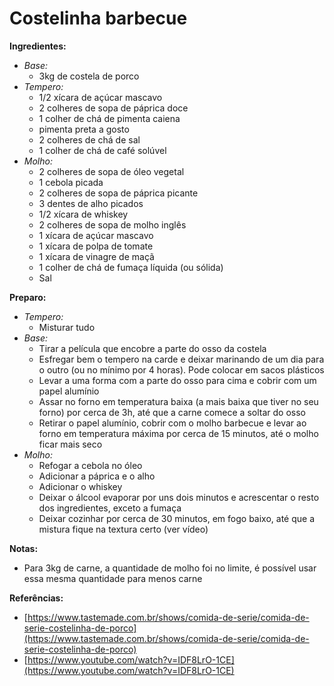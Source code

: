# Costelinha barbecue

**Ingredientes:**

* _Base:_
  * 3kg de costela de porco
* _Tempero:_
  * 1/2 xícara de açúcar mascavo
  * 2 colheres de sopa de páprica doce
  * 1 colher de chá de pimenta caiena
  * pimenta preta a gosto
  * 2 colheres de chá de sal
  * 1 colher de chá de café solúvel
* _Molho:_
  * 2 colheres de sopa de óleo vegetal
  * 1 cebola picada
  * 2 colheres de sopa de páprica picante
  * 3 dentes de alho picados
  * 1/2 xícara de whiskey
  * 2 colheres de sopa de molho inglês
  * 1 xícara de açúcar mascavo
  * 1 xícara de polpa de tomate
  * 1 xícara de vinagre de maçã
  * 1 colher de chá de fumaça líquida \(ou sólida\)
  * Sal

**Preparo:**

* _Tempero:_
  * Misturar tudo
* _Base:_
  * Tirar a película que encobre a parte do osso da costela
  * Esfregar bem o tempero na carde e deixar marinando de um dia para o outro \(ou no mínimo por 4 horas\). Pode colocar em sacos plásticos
  * Levar a uma forma com a parte do osso para cima e cobrir com um papel alumínio
  * Assar no forno em temperatura baixa \(a mais baixa que tiver no seu forno\) por cerca de 3h, até que a carne comece a soltar do osso
  * Retirar o papel alumínio, cobrir com o molho barbecue e levar ao forno em temperatura máxima por cerca de 15 minutos, até o molho ficar mais seco
* _Molho:_
  * Refogar a cebola no óleo
  * Adicionar a páprica e o alho
  * Adicionar o whiskey
  * Deixar o álcool evaporar por uns dois minutos e acrescentar o resto dos ingredientes, exceto a fumaça
  * Deixar cozinhar por cerca de 30 minutos, em fogo baixo, até que a mistura fique na textura certo \(ver vídeo\)

**Notas:**

* Para 3kg de carne, a quantidade de molho foi no limite, é possível usar essa mesma quantidade para menos carne

**Referências:**

* [https://www.tastemade.com.br/shows/comida-de-serie/comida-de-serie-costelinha-de-porco](https://www.tastemade.com.br/shows/comida-de-serie/comida-de-serie-costelinha-de-porco)
* [https://www.youtube.com/watch?v=IDF8LrO-1CE](https://www.youtube.com/watch?v=IDF8LrO-1CE)

